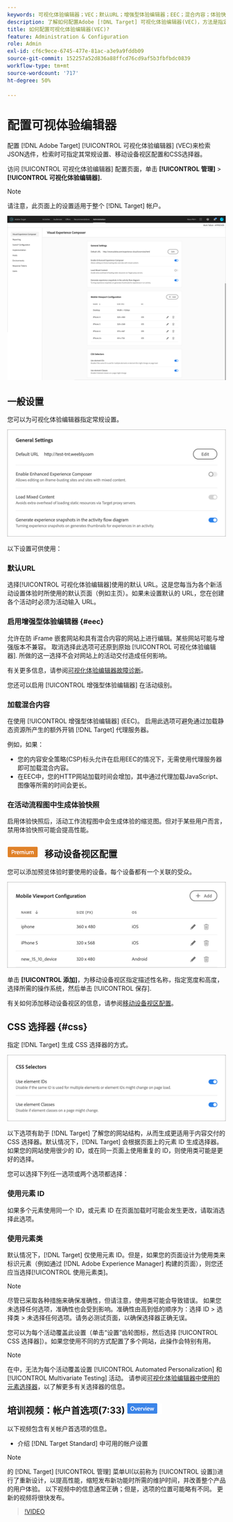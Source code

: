 ```yaml
---
keywords: 可视化体验编辑器；VEC；默认URL；增强型体验编辑器；EEC；混合内容；体验快照；移动设备视区；CSS;CSS选择器
description: 了解如何配置Adobe [!DNL Target] 可视化体验编辑器(VEC)，方法是指定其常规设置、移动设备视区配置和CSS选择器。
title: 如何配置可视化体验编辑器(VEC)?
feature: Administration & Configuration
role: Admin
exl-id: cf6c9ece-6745-477e-81ac-a3e9a9fddb09
source-git-commit: 152257a52d836a88ffcd76cd9af5b3fbfbdc0839
workflow-type: tm+mt
source-wordcount: '717'
ht-degree: 50%

---
```


# 配置可视体验编辑器

配置 [!DNL Adobe Target] [!UICONTROL 可视化体验编辑器] (VEC)来检索JSON选件，检索时可指定其常规设置、移动设备视区配置和CSS选择器。

访问 [!UICONTROL 可视化体验编辑器] 配置页面，单击 **[!UICONTROL 管理]** > **[!UICONTROL 可视化体验编辑器].**

>[!NOTE]
>
>请注意，此页面上的设置适用于整个 [!DNL Target] 帐户。

![可视化体验编辑器配置页面](/help/main/administrating-target/assets/vec.png)

## 一般设置

您可以为可视化体验编辑器指定常规设置。

![“常规设置”部分](/help/main/administrating-target/assets/general-settings.png)

以下设置可供使用：

### 默认URL

选择[!UICONTROL 可视化体验编辑器]使用的默认 URL。这是您每当为各个新活动设置体验时所使用的默认页面（例如主页）。如果未设置默认的 URL，您在创建各个活动时必须为活动输入 URL。

### 启用增强型体验编辑器 {#eec}

允许在防 iFrame 嵌套网站和具有混合内容的网站上进行编辑。某些网站可能与增强版本不兼容。 取消选择此选项可还原到原始 [!UICONTROL 可视化体验编辑器]. 所做的这一选择不会对网站上的活动交付造成任何影响。

有关更多信息，请参阅[可视化体验编辑器故障诊断](/help/main/c-experiences/c-visual-experience-composer/r-troubleshoot-composer/troubleshoot-composer.md)。

您还可以启用 [!UICONTROL 增强型体验编辑器] 在活动级别。

### 加载混合内容

在使用 [!UICONTROL 增强型体验编辑器] (EEC)。 启用此选项可避免通过加载静态资源所产生的额外开销 [!DNL Target] 代理服务器。

例如，如果：

* 您的内容安全策略(CSP)标头允许在启用EEC的情况下，无需使用代理服务器即可加载混合内容。
* 在EEC中，您的HTTP网站加载时间会增加，其中通过代理加载JavaScript、图像等所需的时间会更长。

### 在活动流程图中生成体验快照

启用体验快照后，活动工作流程图中会生成体验的缩览图。但对于某些用户而言，禁用体验快照可能会提高性能。

## ![Premium徽章](/help/main/assets/premium.png) 移动设备视区配置

您可以添加预览体验时要使用的设备。每个设备都有一个关联的受众。

![移动设备视区配置部分](/help/main/administrating-target/assets/mobile-viewport-configuration.png)

单击 **[!UICONTROL 添加]**，为移动设备视区指定描述性名称，指定宽度和高度，选择所需的操作系统，然后单击 [!UICONTROL 保存].

有关如何添加移动设备视区的信息，请参阅[移动设备视区配置](/help/main/c-experiences/c-visual-experience-composer/mobile-viewports.md)。

## CSS 选择器 {#css}

指定 [!DNL Target] 生成 CSS 选择器的方式。

![CSS选择器部分](/help/main/administrating-target/assets/css-selectors.png)

以下选项有助于 [!DNL Target] 了解您的网站结构，从而生成更适用于内容交付的 CSS 选择器。默认情况下，[!DNL Target] 会根据页面上的元素 ID 生成选择器。如果您的网站使用很少的 ID，或在同一页面上使用重复的 ID，则使用类可能是更好的选择。

您可以选择下列任一选项或两个选项都选择：

### 使用元素 ID

如果多个元素使用同一个 ID，或元素 ID 在页面加载时可能会发生更改，请取消选择此选项。

### 使用元素类

默认情况下，[!DNL Target] 仅使用元素 ID。但是，如果您的页面设计为使用类来标识元素（例如通过 [!DNL Adobe Experience Manager] 构建的页面），则您还应当选择[!UICONTROL 使用元素类]。

>[!NOTE]
>
>尽管已采取各种措施来确保准确性，但请注意，使用类可能会导致错误。 如果您未选择任何选项，准确性也会受到影响。准确性由高到低的顺序为：选择 ID > 选择类 > 未选择任何选项。请务必测试页面，以确保选择器正确无误。

您可以为每个活动覆盖此设置（单击“设置”齿轮图标，然后选择 [!UICONTROL CSS 选择器]）。如果您使用不同的方式配置了多个网站，此操作会特别有用。

>[!NOTE]
>
>在中，无法为每个活动覆盖设置 [!UICONTROL Automated Personalization] 和 [!UICONTROL Multivariate Testing] 活动。  请参阅[可视化体验编辑器中使用的元素选择器](/help/main/c-experiences/c-visual-experience-composer/vec-selectors.md)，以了解更多有关选择器的信息。

## 培训视频：帐户首选项(7:33) ![概述徽章](/help/main/assets/overview.png)

以下视频包含有关帐户首选项的信息。

* 介绍 [!DNL Target Standard] 中可用的帐户设置

>[!NOTE]
>
>的 [!DNL Target] [!UICONTROL 管理] 菜单UI(以前称为 [!UICONTROL 设置])进行了重新设计，以提高性能，缩短发布新功能时所需的维护时间，并改善整个产品的用户体验。 以下视频中的信息通常正确；但是，选项的位置可能略有不同。 更新的视频将很快发布。

>[!VIDEO](https://video.tv.adobe.com/v/17379)
